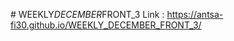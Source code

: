 #   W E E K L Y _ D E C E M B E R _ F R O N T _ 3 
 Link : https://antsa-fi30.github.io/WEEKLY_DECEMBER_FRONT_3/
 
 
